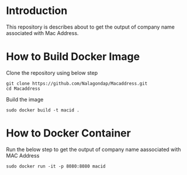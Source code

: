 # Introduction
This repository is describes about to get the output of company name associated with Mac Address.

# How to Build Docker Image
Clone the repository using below step

```
git clone https://github.com/Nalagondap/Macaddress.git
cd Macaddress
```
Build the image

```
sudo docker build -t macid .
```

# How to Docker Container
Run the below step to get the output of company name aassociated with MAC Address

```
sudo docker run -it -p 8080:8080 macid
```

